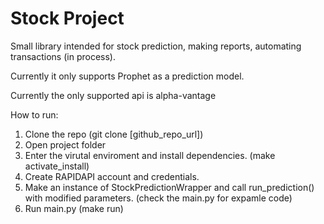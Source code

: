 <h1>Stock Project</h1>

<p>Small library intended for stock prediction, making reports, automating transactions (in process). </p>

<p>Currently it only supports Prophet as a prediction model.</p>
<p>Currently the only supported api is alpha-vantage <https://rapidapi.com/alphavantage/api/alpha-vantage> </p>

<p> How to run: 
<ol>
<li>Clone the repo (git clone [github_repo_url]) </li>
<li>Open project folder</li>
<li>Enter the virutal enviroment and install dependencies. (make activate_install) </li>
<li>Create RAPIDAPI account and credentials.</li> 
<li>Make an instance of StockPredictionWrapper and call run_prediction() with modified parameters. (check the main.py for expamle code) </li>
<li>Run main.py (make run)</li>
</ol>
</p>
